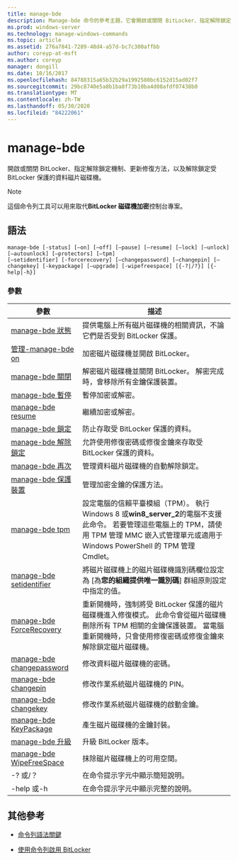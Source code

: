```yaml
---
title: manage-bde
description: Manage-bde 命令的參考主題，它會開啟或關閉 BitLocker、指定解除鎖定機制、更新修復方法，以及解除鎖定受 BitLocker 保護的資料磁片磁碟機。
ms.prod: windows-server
ms.technology: manage-windows-commands
ms.topic: article
ms.assetid: 276a7841-7289-48d4-a57d-bc7c300affbb
author: coreyp-at-msft
ms.author: coreyp
manager: dongill
ms.date: 10/16/2017
ms.openlocfilehash: 84788315a65b32b29a1992580bc6152d15ad02f7
ms.sourcegitcommit: 29bc8740e5a8b1ba8f73b10ba4d08afdf07438b0
ms.translationtype: MT
ms.contentlocale: zh-TW
ms.lasthandoff: 05/30/2020
ms.locfileid: "84222061"
---
```

# <a name="manage-bde"></a>manage-bde

開啟或關閉 BitLocker、指定解除鎖定機制、更新修復方法，以及解除鎖定受 BitLocker 保護的資料磁片磁碟機。

> [!NOTE]
> 這個命令列工具可以用來取代**BitLocker 磁碟機加密**控制台專案。

## <a name="syntax"></a>語法

```
manage-bde [-status] [–on] [–off] [–pause] [–resume] [–lock] [–unlock] [–autounlock] [–protectors] [–tpm]
[–setidentifier] [-forcerecovery] [–changepassword] [–changepin] [–changekey] [-keypackage] [–upgrade] [-wipefreespace] [{-?|/?}] [{-help|-h}]
```

### <a name="parameters"></a>參數

| 參數 | 描述 |
| --------- |------------ |
| [manage-bde 狀態](manage-bde-status.md) | 提供電腦上所有磁片磁碟機的相關資訊，不論它們是否受到 BitLocker 保護。 |
| [管理-manage-bde on](manage-bde-on.md) | 加密磁片磁碟機並開啟 BitLocker。 |
| [manage-bde 關閉](manage-bde-off.md) | 解密磁片磁碟機並關閉 BitLocker。 解密完成時，會移除所有金鑰保護裝置。 |
| [manage-bde 暫停](manage-bde-pause.md) | 暫停加密或解密。 |
| [manage-bde resume](manage-bde-resume.md) | 繼續加密或解密。 |
| [manage-bde 鎖定](manage-bde-lock.md) | 防止存取受 BitLocker 保護的資料。 |
| [manage-bde 解除鎖定](manage-bde-unlock.md) | 允許使用修復密碼或修復金鑰來存取受 BitLocker 保護的資料。 |
| [manage-bde 再次](manage-bde-autounlock.md) | 管理資料磁片磁碟機的自動解除鎖定。 |
| [manage-bde 保護裝置](manage-bde-protectors.md) | 管理加密金鑰的保護方法。 |
| [manage-bde tpm](manage-bde-tpm.md) | 設定電腦的信賴平臺模組（TPM）。 執行 Windows 8 或**win8_server_2**的電腦不支援此命令。 若要管理這些電腦上的 TPM，請使用 TPM 管理 MMC 嵌入式管理單元或適用于 Windows PowerShell 的 TPM 管理 Cmdlet。 |
| [manage-bde setidentifier](manage-bde-setidentifier.md)   | 將磁片磁碟機上的磁片磁碟機識別碼欄位設定為 [為**您的組織提供唯一識別碼**] 群組原則設定中指定的值。 |
| [manage-bde ForceRecovery](manage-bde-forcerecovery.md) | 重新開機時，強制將受 BitLocker 保護的磁片磁碟機進入修復模式。 此命令會從磁片磁碟機刪除所有 TPM 相關的金鑰保護裝置。 當電腦重新開機時，只會使用修復密碼或修復金鑰來解除鎖定磁片磁碟機。 |
| [manage-bde changepassword](manage-bde-changepassword.md) | 修改資料磁片磁碟機的密碼。 |
| [manage-bde changepin](manage-bde-changepin.md) | 修改作業系統磁片磁碟機的 PIN。 |
| [manage-bde changekey](manage-bde-changekey.md) | 修改作業系統磁片磁碟機的啟動金鑰。 |
| [manage-bde KeyPackage](manage-bde-keypackage.md) | 產生磁片磁碟機的金鑰封裝。 |
| [manage-bde 升級](manage-bde-upgrade.md) | 升級 BitLocker 版本。 |
| [manage-bde WipeFreeSpace](manage-bde-wipefreespace.md) | 抹除磁片磁碟機上的可用空間。 |
| -? 或/？ | 在命令提示字元中顯示簡短說明。 |
| -help 或-h | 在命令提示字元中顯示完整的說明。 |

## <a name="additional-references"></a>其他參考

- [命令列語法關鍵](command-line-syntax-key.md)

- [使用命令列啟用 BitLocker](https://technet.microsoft.com/library/dd894351(v=ws.10).aspx)

